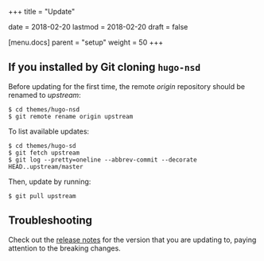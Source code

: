 +++
title = "Update"

date = 2018-02-20
lastmod = 2018-02-20
draft = false

[menu.docs]
    parent = "setup"
    weight = 50
+++

## If you installed by Git cloning `hugo-nsd`

Before updating for the first time, the remote *origin* repository should be renamed to *upstream*:

    $ cd themes/hugo-nsd
    $ git remote rename origin upstream

To list available updates:

    $ cd themes/hugo-sd
    $ git fetch upstream
    $ git log --pretty=oneline --abbrev-commit --decorate HEAD..upstream/master

Then, update by running:

    $ git pull upstream

## Troubleshooting

Check out the [release notes](../../updates) for the version that you are updating to, paying attention to the breaking changes.
